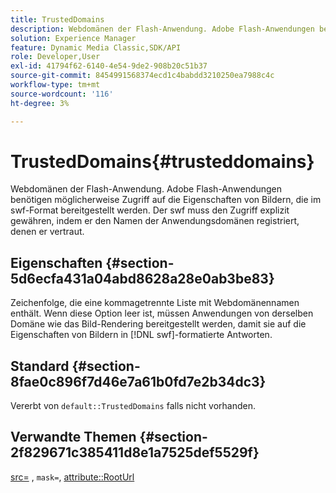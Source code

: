 ```yaml
---
title: TrustedDomains
description: Webdomänen der Flash-Anwendung. Adobe Flash-Anwendungen benötigen möglicherweise Zugriff auf die Eigenschaften von Bildern, die im swf-Format bereitgestellt werden. Der swf muss den Zugriff explizit gewähren, indem er den Namen der Anwendungsdomänen registriert, denen er vertraut.
solution: Experience Manager
feature: Dynamic Media Classic,SDK/API
role: Developer,User
exl-id: 41794f62-6140-4e54-9de2-908b20c51b37
source-git-commit: 8454991568374ecd1c4babdd3210250ea7988c4c
workflow-type: tm+mt
source-wordcount: '116'
ht-degree: 3%

---
```


# TrustedDomains{#trusteddomains}

Webdomänen der Flash-Anwendung. Adobe Flash-Anwendungen benötigen möglicherweise Zugriff auf die Eigenschaften von Bildern, die im swf-Format bereitgestellt werden. Der swf muss den Zugriff explizit gewähren, indem er den Namen der Anwendungsdomänen registriert, denen er vertraut.

## Eigenschaften {#section-5d6ecfa431a04abd8628a28e0ab3be83}

Zeichenfolge, die eine kommagetrennte Liste mit Webdomänennamen enthält. Wenn diese Option leer ist, müssen Anwendungen von derselben Domäne wie das Bild-Rendering bereitgestellt werden, damit sie auf die Eigenschaften von Bildern in [!DNL swf]-formatierte Antworten.

## Standard {#section-8fae0c896f7d46e7a61b0fd7e2b34dc3}

Vererbt von `default::TrustedDomains` falls nicht vorhanden.

## Verwandte Themen {#section-2f829671c385411d8e1a7525def5529f}

[src=](../../../../../ir-api/http-protocol/image-rendering-api-ref/c-ir-http-protocol-ref/c-ir-http-protocol-command-reference/r-ir-src.md#reference-62c98abad22149d68d405ed6aaff8272) , `mask=`, [attribute::RootUrl](../../../../../ir-api/material-cat/image-rendering-api-ref/c-ir-material-catalog/c-ir-attributes-reference/r-ir-rooturl.md#reference-b8d706a573814802bd6794223cc78402)
